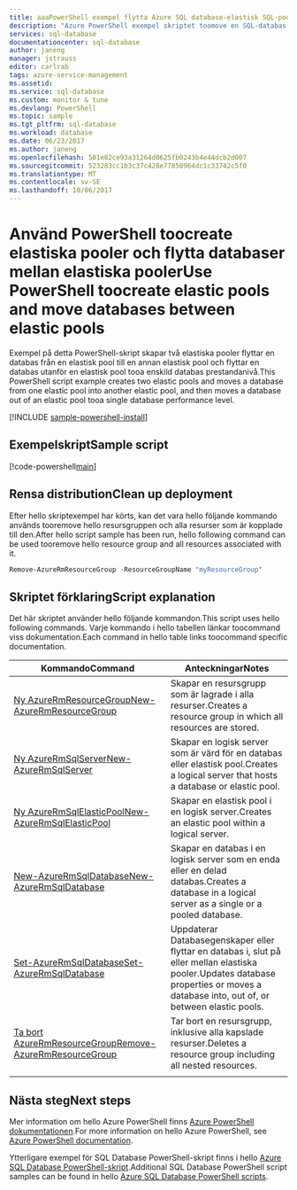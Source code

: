 ```yaml
---
title: aaaPowerShell exempel flytta Azure SQL database-elastisk SQL-pool | Microsoft Docs
description: "Azure PowerShell exempel skriptet toomove en SQL-databas mellan elastiska pooler med hjälp av PowerShell"
services: sql-database
documentationcenter: sql-database
author: janeng
manager: jstrauss
editor: carlrab
tags: azure-service-management
ms.assetid: 
ms.service: sql-database
ms.custom: monitor & tune
ms.devlang: PowerShell
ms.topic: sample
ms.tgt_pltfrm: sql-database
ms.workload: database
ms.date: 06/23/2017
ms.author: janeng
ms.openlocfilehash: 501e82ce93a31264d0625fb0243b4e44dcb2d007
ms.sourcegitcommit: 523283cc1b3c37c428e77850964dc1c33742c5f0
ms.translationtype: MT
ms.contentlocale: sv-SE
ms.lasthandoff: 10/06/2017
---
```

# <a name="use-powershell-toocreate-elastic-pools-and-move-databases-between-elastic-pools"></a><span data-ttu-id="945cc-103">Använd PowerShell toocreate elastiska pooler och flytta databaser mellan elastiska pooler</span><span class="sxs-lookup"><span data-stu-id="945cc-103">Use PowerShell toocreate elastic pools and move databases between elastic pools</span></span>

<span data-ttu-id="945cc-104">Exempel på detta PowerShell-skript skapar två elastiska pooler flyttar en databas från en elastisk pool till en annan elastisk pool och flyttar en databas utanför en elastisk pool tooa enskild databas prestandanivå.</span><span class="sxs-lookup"><span data-stu-id="945cc-104">This PowerShell script example creates two elastic pools and moves a database from one elastic pool into another elastic pool, and then moves a database out of an elastic pool tooa single database performance level.</span></span> 

[!INCLUDE [sample-powershell-install](../../../includes/sample-powershell-install-no-ssh.md)]

## <a name="sample-script"></a><span data-ttu-id="945cc-105">Exempelskript</span><span class="sxs-lookup"><span data-stu-id="945cc-105">Sample script</span></span>

[!code-powershell[main](../../../powershell_scripts/sql-database/move-database-between-pools-and-standalone/move-database-between-pools-and-standalone.ps1?highlight=17-18 "Move database between pools")]

## <a name="clean-up-deployment"></a><span data-ttu-id="945cc-106">Rensa distribution</span><span class="sxs-lookup"><span data-stu-id="945cc-106">Clean up deployment</span></span>

<span data-ttu-id="945cc-107">Efter hello skriptexempel har körts, kan det vara hello följande kommando används tooremove hello resursgruppen och alla resurser som är kopplade till den.</span><span class="sxs-lookup"><span data-stu-id="945cc-107">After hello script sample has been run, hello following command can be used tooremove hello resource group and all resources associated with it.</span></span>

```powershell
Remove-AzureRmResourceGroup -ResourceGroupName "myResourceGroup"
```

## <a name="script-explanation"></a><span data-ttu-id="945cc-108">Skriptet förklaring</span><span class="sxs-lookup"><span data-stu-id="945cc-108">Script explanation</span></span>

<span data-ttu-id="945cc-109">Det här skriptet använder hello följande kommandon.</span><span class="sxs-lookup"><span data-stu-id="945cc-109">This script uses hello following commands.</span></span> <span data-ttu-id="945cc-110">Varje kommando i hello tabellen länkar toocommand viss dokumentation.</span><span class="sxs-lookup"><span data-stu-id="945cc-110">Each command in hello table links toocommand specific documentation.</span></span>

| <span data-ttu-id="945cc-111">Kommando</span><span class="sxs-lookup"><span data-stu-id="945cc-111">Command</span></span> | <span data-ttu-id="945cc-112">Anteckningar</span><span class="sxs-lookup"><span data-stu-id="945cc-112">Notes</span></span> |
|---|---|
| [<span data-ttu-id="945cc-113">Ny AzureRmResourceGroup</span><span class="sxs-lookup"><span data-stu-id="945cc-113">New-AzureRmResourceGroup</span></span>](/powershell/module/azurerm.resources/new-azurermresourcegroup) | <span data-ttu-id="945cc-114">Skapar en resursgrupp som är lagrade i alla resurser.</span><span class="sxs-lookup"><span data-stu-id="945cc-114">Creates a resource group in which all resources are stored.</span></span> |
| [<span data-ttu-id="945cc-115">Ny AzureRmSqlServer</span><span class="sxs-lookup"><span data-stu-id="945cc-115">New-AzureRmSqlServer</span></span>](/powershell/module/azurerm.sql/new-azurermsqlserver) | <span data-ttu-id="945cc-116">Skapar en logisk server som är värd för en databas eller elastisk pool.</span><span class="sxs-lookup"><span data-stu-id="945cc-116">Creates a logical server that hosts a database or elastic pool.</span></span> |
| [<span data-ttu-id="945cc-117">Ny AzureRmSqlElasticPool</span><span class="sxs-lookup"><span data-stu-id="945cc-117">New-AzureRmSqlElasticPool</span></span>](/powershell/module/azurerm.sql/new-azurermsqlelasticpool) | <span data-ttu-id="945cc-118">Skapar en elastisk pool i en logisk server.</span><span class="sxs-lookup"><span data-stu-id="945cc-118">Creates an elastic pool within a logical server.</span></span> |
| [<span data-ttu-id="945cc-119">New-AzureRmSqlDatabase</span><span class="sxs-lookup"><span data-stu-id="945cc-119">New-AzureRmSqlDatabase</span></span>](/powershell/module/azurerm.sql/new-azurermsqldatabase) | <span data-ttu-id="945cc-120">Skapar en databas i en logisk server som en enda eller en delad databas.</span><span class="sxs-lookup"><span data-stu-id="945cc-120">Creates a database in a logical server as a single or a pooled database.</span></span> |
| [<span data-ttu-id="945cc-121">Set-AzureRmSqlDatabase</span><span class="sxs-lookup"><span data-stu-id="945cc-121">Set-AzureRmSqlDatabase</span></span>](/powershell/module/azurerm.sql/set-azurermsqldatabase) | <span data-ttu-id="945cc-122">Uppdaterar Databasegenskaper eller flyttar en databas i, slut på eller mellan elastiska pooler.</span><span class="sxs-lookup"><span data-stu-id="945cc-122">Updates database properties or moves a database into, out of, or between elastic pools.</span></span> |
| [<span data-ttu-id="945cc-123">Ta bort AzureRmResourceGroup</span><span class="sxs-lookup"><span data-stu-id="945cc-123">Remove-AzureRmResourceGroup</span></span>](/powershell/module/azurerm.resources/remove-azurermresourcegroup) | <span data-ttu-id="945cc-124">Tar bort en resursgrupp, inklusive alla kapslade resurser.</span><span class="sxs-lookup"><span data-stu-id="945cc-124">Deletes a resource group including all nested resources.</span></span> |
|||

## <a name="next-steps"></a><span data-ttu-id="945cc-125">Nästa steg</span><span class="sxs-lookup"><span data-stu-id="945cc-125">Next steps</span></span>

<span data-ttu-id="945cc-126">Mer information om hello Azure PowerShell finns [Azure PowerShell dokumentationen](/powershell/azure/overview).</span><span class="sxs-lookup"><span data-stu-id="945cc-126">For more information on hello Azure PowerShell, see [Azure PowerShell documentation](/powershell/azure/overview).</span></span>

<span data-ttu-id="945cc-127">Ytterligare exempel för SQL Database PowerShell-skript finns i hello [Azure SQL Database PowerShell-skript](../sql-database-powershell-samples.md).</span><span class="sxs-lookup"><span data-stu-id="945cc-127">Additional SQL Database PowerShell script samples can be found in hello [Azure SQL Database PowerShell scripts](../sql-database-powershell-samples.md).</span></span>
